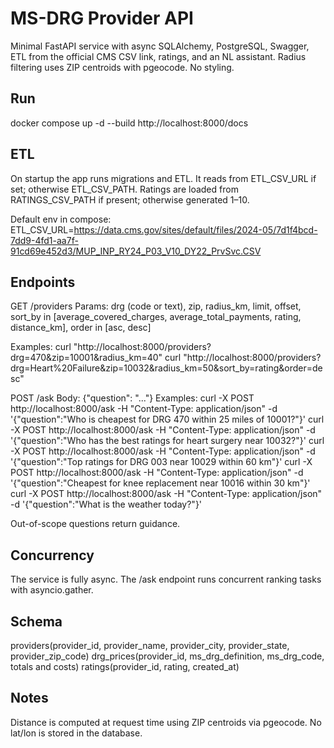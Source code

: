 # MS-DRG Provider API

Minimal FastAPI service with async SQLAlchemy, PostgreSQL, Swagger, ETL from the official CMS CSV link, ratings, and an NL assistant. Radius filtering uses ZIP centroids with pgeocode. No styling.

## Run

docker compose up -d --build
http://localhost:8000/docs

## ETL

On startup the app runs migrations and ETL. It reads from ETL_CSV_URL if set; otherwise ETL_CSV_PATH. Ratings are loaded from RATINGS_CSV_PATH if present; otherwise generated 1–10.

Default env in compose:
ETL_CSV_URL=https://data.cms.gov/sites/default/files/2024-05/7d1f4bcd-7dd9-4fd1-aa7f-91cd69e452d3/MUP_INP_RY24_P03_V10_DY22_PrvSvc.CSV

## Endpoints

GET /providers
Params: drg (code or text), zip, radius_km, limit, offset, sort_by in [average_covered_charges, average_total_payments, rating, distance_km], order in [asc, desc]

Examples:
curl "http://localhost:8000/providers?drg=470&zip=10001&radius_km=40"
curl "http://localhost:8000/providers?drg=Heart%20Failure&zip=10032&radius_km=50&sort_by=rating&order=desc"

POST /ask
Body: {"question": "..."}
Examples:
curl -X POST http://localhost:8000/ask -H "Content-Type: application/json" -d '{"question":"Who is cheapest for DRG 470 within 25 miles of 10001?"}'
curl -X POST http://localhost:8000/ask -H "Content-Type: application/json" -d '{"question":"Who has the best ratings for heart surgery near 10032?"}'
curl -X POST http://localhost:8000/ask -H "Content-Type: application/json" -d '{"question":"Top ratings for DRG 003 near 10029 within 60 km"}'
curl -X POST http://localhost:8000/ask -H "Content-Type: application/json" -d '{"question":"Cheapest for knee replacement near 10016 within 30 km"}'
curl -X POST http://localhost:8000/ask -H "Content-Type: application/json" -d '{"question":"What is the weather today?"}'

Out-of-scope questions return guidance.

## Concurrency

The service is fully async. The /ask endpoint runs concurrent ranking tasks with asyncio.gather.

## Schema

providers(provider_id, provider_name, provider_city, provider_state, provider_zip_code)
drg_prices(provider_id, ms_drg_definition, ms_drg_code, totals and costs)
ratings(provider_id, rating, created_at)

## Notes

Distance is computed at request time using ZIP centroids via pgeocode. No lat/lon is stored in the database.
